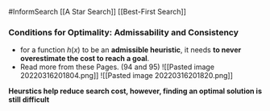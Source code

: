 #InformSearch
[[A Star Search]]
[[Best-First Search]]


### Conditions for Optimality: Admissability and Consistency
- for a function $h(x)$ to be an **admissible heuristic**, it needs **to never overestimate the cost to reach a goal**.
- Read more from these Pages. (94 and 95)
![[Pasted image 20220316201804.png]]
![[Pasted image 20220316201820.png]]

**Heurstics help reduce search cost, however, finding an optimal solution is still difficult**
